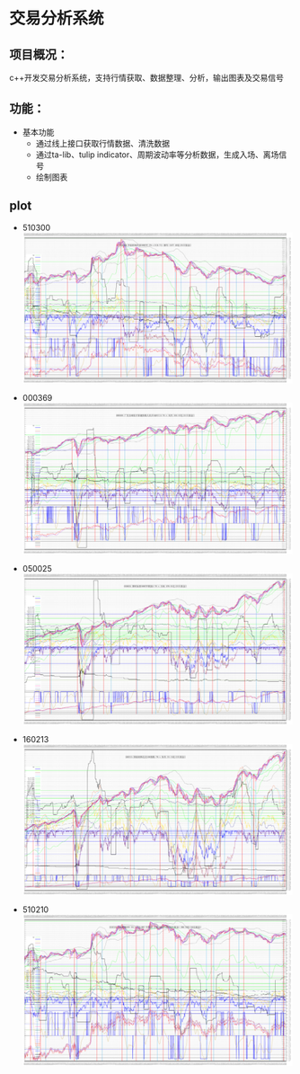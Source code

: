 # 交易分析系统

## 项目概况：
c++开发交易分析系统，支持行情获取、数据整理、分析，输出图表及交易信号

## 功能：
- 基本功能
	- 通过线上接口获取行情数据、清洗数据
	- 通过ta-lib、tulip indicator、周期波动率等分析数据，生成入场、离场信号
	- 绘制图表

## plot
- 510300
![Plot](./res/plot/510300.79.v.png "plot")

- 000369
![Plot](./res/plot/000369.79.v.png "plot")

- 050025
![Plot](./res/plot/050025.79.v.png "plot")

- 160213
![Plot](./res/plot/160213.79.v.png "plot")

- 510210
![Plot](./res/plot/510210.79.v.png "plot")
